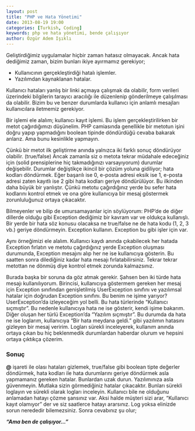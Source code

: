 ```yaml
---
layout: post
title: "PHP ve Hata Yönetimi"
date: 2013-08-19 19:00
categories: [Turkish, Coding]
keywords: php ve hata yönetimi, bende çalışıyor
author: Özgür Adem Işıklı
---
```


Geliştirdiğimiz uygulamalar hiçbir zaman hatasız olmayacak. Ancak hata dediğimiz zaman, bizim bunları ikiye ayırmamız gerekiyor;

- Kullanıcının gerçekleştirdiği hatalı işlemler.
- Yazılımdan kaynaklanan hatalar.

Kullanıcı hataları yanlış bir linki açmaya çalışmak da olabilir, form verileri üzerindeki bilgilerin tarayıcı aracılığı ile düzenlenip gönderilmeye çalışılması da olabilir. Bizim bu ve benzer durumlarda kullanıcı için anlamlı mesajları kullanıcılara iletmemiz gerekiyor.

Bir işlemi ele alalım; kullanıcı kayıt işlemi. Bu işlem gerçekleştirilirken bir metot çağırdığımızı düşünelim. PHP camiasında genellikle bir metotun işini doğru yapıp yapmadığını boolean tipinde döndürdüğü cevaba bakarak anlarız. Ama bunu kesinlikle yapmayın.

Çünkü bir metot ilk geliştirme anında yalnızca iki farklı sonuç döndürüyor olabilir. (true/false) Ancak zamanla siz o metota tekrar müdahale edeceğiniz için (solid prensiplerine hiç takmadığınızı varsayıyorum) durumlar değişebilir. Durumlar değiştikçe ikincil bir çözüm yoluna gidiliyor; hata kodları döndürmek. Eğer başarılı ise 0, e-posta adresi eksik ise 1, e-posta adresi zaten kayıtlı ise 2 gibi hata kodları geriye döndürülüyor. Bu ilkinden daha büyük bir yanlıştır. Çünkü metotu çağırdığınız yerde bu sefer hata kodlarını kontrol etmek ve ona göre kullanıcıya bir mesaj göstermek zorunluluğunuz ortaya çıkacaktır.

Bilmeyenler ve bilip de umursamayanlar için söylüyorum: PHP’de de diğer dillerde olduğu gibi Exception dediğimiz bir kavram var ve oldukça kullanışlı. Bir yerde bir hata söz konusu olacaksa ne true/false ne de hata kodu (1, 2, 3 vb.) geriye döndürmeyin. Exception kullanın. Exception bu gibi işler için var.

Aynı örneğimizi ele alalım. Kullanıcı kaydı anında çıkabilecek her hatada Exception fırlatın ve metotu çağırdığınız yerde Exception oluşması durumunda, Exception mesajını alıp her ne ise kullanıcıya gösterin. Bu saatten sonra dilediğiniz kadar hata mesajı fırlatabilirsiniz. Tekrar tekrar metottan ne dönmüş diye kontrol etmek zorunda kalmazsınız.

Burada başka bir soruna da göz atmak gerekir. Şahsen ben iki türde hata mesajı kullanılıyorum. Birincisi, kullanıcıya göstermem gereken her mesaj için Exception sınıfından genişletilmiş UserException sınıfını ve yazılımsal hatalar için doğrudan Exception sınıfını. Bu benim ne işime yarıyor? UserException’da izleyeceğim yol belli. Bu hata türlerinde “Kullanıcı sıçmıştır”. Bu nedenle kullanıcıya hata ne ise gösterir, kendi işime bakarım. Diğer oluşan her türlü Exception’da “Yazılım sıçmıştır”. Bu durumda da hata ne ise loglarım, kullanıcıya “Bir hata meydana geldi.” gibi yazılımın hatasını gizleyen bir mesaj veririm. Logları sürekli inceleyerek, kullanım anında ortaya çıkan bu hiç beklenmedik durumlardan haberdar olurum ve hepsini ortaya çıktıkça çözerim.

### Sonuç

**@** işareti ile olası hataları gizlemek, true/false gibi boolean tipte değerler döndürmek, hata kodları ile hata durumlarını geriye döndürmek asla yapmamanız gereken hatalar. Bunlardan uzak durun. Yazılımınıza asla güvenmeyin. Mutlaka sizin görmediğiniz hatalar çıkacaktır. Bunları sürekli loglayın ve sürekli olarak logları inceleyin. Kullanıcı bile ne olduğunu anlamadan hatayı çözme şansınız var. Aksi halde müşteri sizi arar, “Kullanıcı kayıt olamıyor” der ve siz saatlerce hatayı ararsınız. Log yoksa elinizde sorun nerededir bilemezsiniz. Sonra cevabınız şu olur;

**_“Ama ben de çalışıyor…”_**
